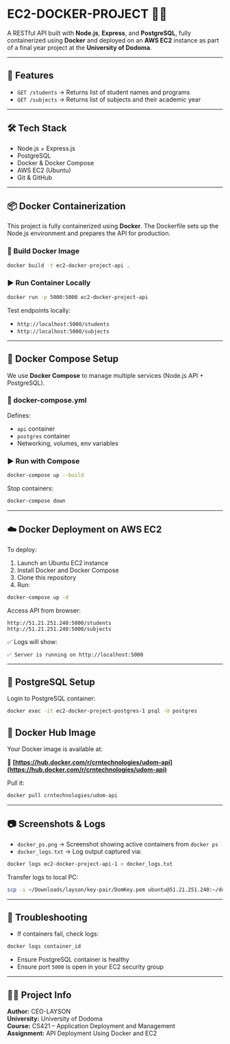 # EC2-DOCKER-PROJECT 🐳🚀

A RESTful API built with **Node.js**, **Express**, and **PostgreSQL**, fully containerized using **Docker** and deployed on an **AWS EC2** instance as part of a final year project at the **University of Dodoma**.

---

## 🔧 Features

- `GET /students` → Returns list of student names and programs
- `GET /subjects` → Returns list of subjects and their academic year

---

## 🛠️ Tech Stack

- Node.js + Express.js
- PostgreSQL
- Docker & Docker Compose
- AWS EC2 (Ubuntu)
- Git & GitHub

---

## 📦 Docker Containerization

This project is fully containerized using **Docker**. The Dockerfile sets up the Node.js environment and prepares the API for production.

### 🔧 Build Docker Image

```bash
docker build -t ec2-docker-project-api .
```

### ▶️ Run Container Locally

```bash
docker run -p 5000:5000 ec2-docker-project-api
```

Test endpoints locally:

- `http://localhost:5000/students`
- `http://localhost:5000/subjects`

---

## 🧩 Docker Compose Setup

We use **Docker Compose** to manage multiple services (Node.js API + PostgreSQL).

### 📄 docker-compose.yml

Defines:

- `api` container
- `postgres` container
- Networking, volumes, env variables

### ▶️ Run with Compose

```bash
docker-compose up --build
```

Stop containers:

```bash
docker-compose down
```

---

## ☁️ Docker Deployment on AWS EC2

To deploy:

1. Launch an Ubuntu EC2 instance
2. Install Docker and Docker Compose
3. Clone this repository
4. Run:

```bash
docker-compose up -d
```

Access API from browser:

```http
http://51.21.251.240:5000/students
http://51.21.251.240:5000/subjects
```

✅ Logs will show:

```
✅ Server is running on http://localhost:5000
```

---

## 🐘 PostgreSQL Setup

Login to PostgreSQL container:

```bash
docker exec -it ec2-docker-project-postgres-1 psql -U postgres
```

## 🐳 Docker Hub Image

Your Docker image is available at:

🔗 **[https://hub.docker.com/r/crntechnologies/udom-api](https://hub.docker.com/r/crntechnologies/udom-api)**

Pull it:

```bash
docker pull crntechnologies/udom-api
```

---

## 📷 Screenshots & Logs

- `docker_ps.png` → Screenshot showing active containers from `docker ps`
- `docker_logs.txt` → Log output captured via:

```bash
docker logs ec2-docker-project-api-1 > docker_logs.txt
```

Transfer logs to local PC:

```bash
scp -i ~/Downloads/layson/key-pair/DomKey.pem ubuntu@51.21.251.240:~/docker_logs.txt .
```

---

## 🧯 Troubleshooting

- If containers fail, check logs:

```bash
docker logs container_id
```

- Ensure PostgreSQL container is healthy
- Ensure port `5000` is open in your EC2 security group

---

## 👨‍🎓 Project Info

**Author:** CEO-LAYSON  
**University:** University of Dodoma  
**Course:** CS421 – Application Deployment and Management  
**Assignment:** API Deployment Using Docker and EC2
